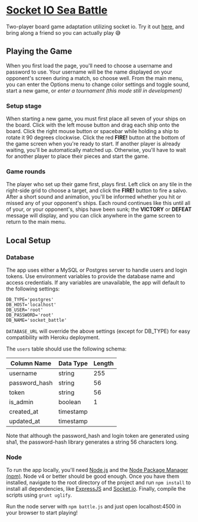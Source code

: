 # [Socket IO Sea Battle](https://still-falls-22958.herokuapp.com/)

Two-player board game adaptation utilizing socket io. Try it out [here](https://still-falls-22958.herokuapp.com/), and bring along a friend so you can actually play :sweat_smile:

## Playing the Game

When you first load the page, you'll need to choose a username and password to use. Your username will be the name displayed on your opponent's screen during a match, so choose well. From the main menu, you can enter the Options menu to change color settings and toggle sound, start a new game, or _enter a tournament (this mode still in development)_

### Setup stage
When starting a new game, you must first place all seven of your ships on the board. Click with the left mouse button and drag each ship onto the board. Click the right mouse button or spacebar while holding a ship to rotate it 90 degrees clockwise. Click the red **FIRE!** button at the bottom of the game screen when you're ready to start. If another player is already waiting, you'll be automatically matched up. Otherwise, you'll have to wait for another player to place their pieces and start the game.

### Game rounds
The player who set up their game first, plays first. Left click on any tile in the right-side grid to choose a target, and click the **FIRE!** button to fire a salvo. After a short sound and animation, you'll be informed whether you hit or missed any of your opponent's ships. Each round continues like this until all of your, or your opponent's, ships have been sunk; the **VICTORY** or **DEFEAT** message will display, and you can click anywhere in the game screen to return to the main menu.

## Local Setup

### Database
The app uses either a MySQL or Postgres server to handle users and login tokens. Use environment variables to provide the database name and access credentials. If any variables are unavailable, the app will default to the following settings:

    DB_TYPE='postgres'
    DB_HOST='localhost'
    DB_USER='root'
    DB_PASSWORD='root'
    DB_NAME='socket_battle'

`DATABASE_URL` will override the above settings (except for DB_TYPE) for easy compatibility with Heroku deployment.

The `users` table should use the following schema:

|Column Name  |Data Type|Length|
|-------------|---------|------|
|username     |string   |255   |
|password_hash|string   |56    |
|token        |string   |56    |
|is_admin     |boolean  |1     |
|created_at   |timestamp|      |
|updated_at   |timestamp|      |

Note that although the password_hash and login token are generated using sha1, the password-hash library generates a string 56 characters long.

### Node
To run the app locally, you'll need [Node.js](https://nodejs.org/en/) and the [Node Package Manager (npm)](https://www.npmjs.com/). Node v4 or better should be good enough. Once you have them installed, navigate to the root directory of the project and run `npm install` to install all dependencies, like [ExpressJS](https://expressjs.com) and [Socket.io](https://socket.io). Finally, compile the scripts using `grunt uglify`.

Run the node server with `npm battle.js` and just open localhost:4500 in your browser to start playing!

